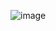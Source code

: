 ![image](https://github.com/rohini-ranjanR/dataDataDATA/assets/109434545/34274692-67bf-4323-bdb4-65a2d4f789f4)

